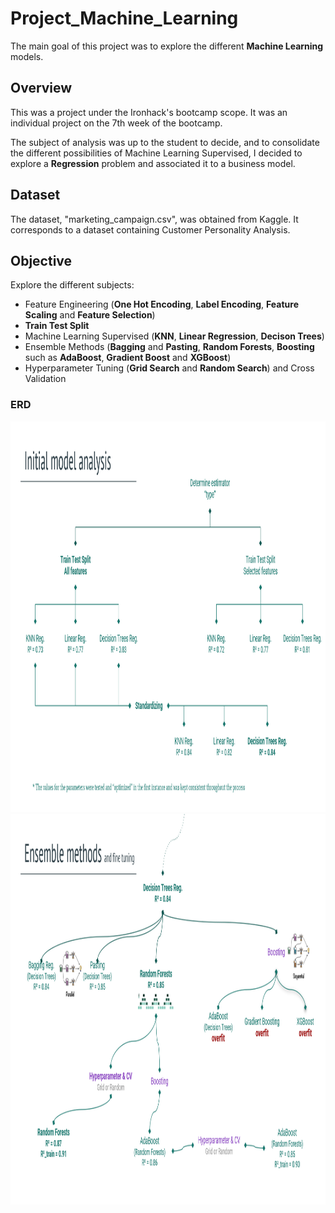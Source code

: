 # Project_Machine_Learning
The main goal of this project was to explore the different **Machine Learning** models.


## Overview
This was a project under the Ironhack's bootcamp scope. It was an individual project on the 7th week of the bootcamp.
  
The subject of analysis was up to the student to decide, and to consolidate the different possibilities of Machine Learning Supervised, I decided to explore a **Regression** problem and associated it to a business model. 

## Dataset
The dataset, "marketing_campaign.csv", was obtained from Kaggle.  It corresponds to a dataset containing Customer Personality Analysis.

## Objective
Explore the different subjects:
- Feature Engineering (**One Hot Encoding**, **Label Encoding**, **Feature Scaling** and **Feature Selection**)
- **Train Test Split**
- Machine Learning Supervised (**KNN**, **Linear Regression**, **Decison Trees**)
- Ensemble Methods (**Bagging** and **Pasting**, **Random Forests**, **Boosting** such as **AdaBoost**, **Gradient Boost** and **XGBoost**)
- Hyperparameter Tuning (**Grid Search** and **Random Search**) and Cross Validation

  
### ERD
<img src="pictures/initial_model_analysis.png" width="800" height="625">
<img src="pictures/ensemble _methods.png" width="800" height="625">


